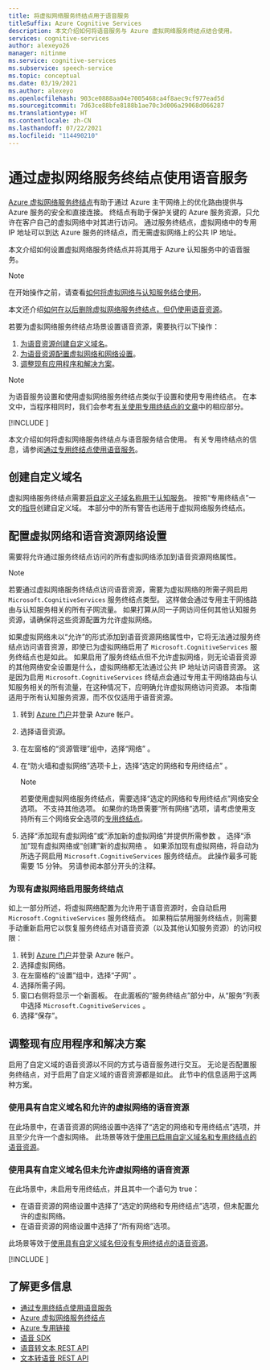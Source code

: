 ```yaml
---
title: 将虚拟网络服务终结点用于语音服务
titleSuffix: Azure Cognitive Services
description: 本文介绍如何将语音服务与 Azure 虚拟网络服务终结点结合使用。
services: cognitive-services
author: alexeyo26
manager: nitinme
ms.service: cognitive-services
ms.subservice: speech-service
ms.topic: conceptual
ms.date: 03/19/2021
ms.author: alexeyo
ms.openlocfilehash: 903ce0888aa04e7005468ca4f8aec9cf977ead5d
ms.sourcegitcommit: 7d63ce88bfe8188b1ae70c3d006a29068d066287
ms.translationtype: HT
ms.contentlocale: zh-CN
ms.lasthandoff: 07/22/2021
ms.locfileid: "114490210"
---
```

# <a name="use-speech-service-through-a-virtual-network-service-endpoint"></a>通过虚拟网络服务终结点使用语音服务

[Azure 虚拟网络](../../virtual-network/virtual-networks-overview.md)[服务终结点](../../virtual-network/virtual-network-service-endpoints-overview.md)有助于通过 Azure 主干网络上的优化路由提供与 Azure 服务的安全和直接连接。 终结点有助于保护关键的 Azure 服务资源，只允许在客户自己的虚拟网络中对其进行访问。 通过服务终结点，虚拟网络中的专用 IP 地址可以到达 Azure 服务的终结点，而无需虚拟网络上的公共 IP 地址。

本文介绍如何设置虚拟网络服务终结点并将其用于 Azure 认知服务中的语音服务。

> [!NOTE]
> 在开始操作之前，请查看[如何将虚拟网络与认知服务结合使用](../cognitive-services-virtual-networks.md)。

本文还介绍[如何在以后删除虚拟网络服务终结点，但仍使用语音资源](#use-a-speech-resource-that-has-a-custom-domain-name-but-that-doesnt-have-allowed-virtual-networks)。

若要为虚拟网络服务终结点场景设置语音资源，需要执行以下操作：
1. [为语音资源创建自定义域名](#create-a-custom-domain-name)。
1. [为语音资源配置虚拟网络和网络设置](#configure-virtual-networks-and-the-speech-resource-networking-settings)。
1. [调整现有应用程序和解决方案](#adjust-existing-applications-and-solutions)。

> [!NOTE]
> 为语音服务设置和使用虚拟网络服务终结点类似于设置和使用专用终结点。 在本文中，当程序相同时，我们会参考[有关使用专用终结点的文章](speech-services-private-link.md)中的相应部分。

[!INCLUDE [](includes/speech-vnet-service-enpoints-private-endpoints.md)]

本文介绍如何将虚拟网络服务终结点与语音服务结合使用。 有关专用终结点的信息，请参阅[通过专用终结点使用语音服务](speech-services-private-link.md)。

## <a name="create-a-custom-domain-name"></a>创建自定义域名

虚拟网络服务终结点需要[将自定义子域名称用于认知服务](../cognitive-services-custom-subdomains.md)。 按照“专用终结点”一文的[指导](speech-services-private-link.md#create-a-custom-domain-name)创建自定义域。 本部分中的所有警告也适用于虚拟网络服务终结点。

## <a name="configure-virtual-networks-and-the-speech-resource-networking-settings"></a>配置虚拟网络和语音资源网络设置

需要将允许通过服务终结点访问的所有虚拟网络添加到语音资源网络属性。

> [!NOTE]
> 若要通过虚拟网络服务终结点访问语音资源，需要为虚拟网络的所需子网启用 `Microsoft.CognitiveServices` 服务终结点类型。 这样做会通过专用主干网络路由与认知服务相关的所有子网流量。 如果打算从同一子网访问任何其他认知服务资源，请确保将这些资源配置为允许虚拟网络。 
>
> 如果虚拟网络未以“允许”的形式添加到语音资源网络属性中，它将无法通过服务终结点访问语音资源，即使已为虚拟网络启用了 `Microsoft.CognitiveServices` 服务终结点也是如此。 如果启用了服务终结点但不允许虚拟网络，则无论语音资源的其他网络安全设置是什么，虚拟网络都无法通过公共 IP 地址访问语音资源。 这是因为启用 `Microsoft.CognitiveServices` 终结点会通过专用主干网络路由与认知服务相关的所有流量，在这种情况下，应明确允许虚拟网络访问资源。 本指南适用于所有认知服务资源，而不仅仅适用于语音资源。  
  
1. 转到 [Azure 门户](https://portal.azure.com/)并登录 Azure 帐户。
1. 选择语音资源。
1. 在左窗格的“资源管理”组中，选择“网络” 。
1. 在“防火墙和虚拟网络”选项卡上，选择“选定的网络和专用终结点” 。 

   > [!NOTE]
   > 若要使用虚拟网络服务终结点，需要选择“选定的网络和专用终结点”网络安全选项。 不支持其他选项。 如果你的场景需要“所有网络”选项，请考虑使用支持所有三个网络安全选项的[专用终结点](speech-services-private-link.md)。

5. 选择“添加现有虚拟网络”或“添加新的虚拟网络”并提供所需参数 。 选择“添加”现有虚拟网络或“创建”新的虚拟网络 。 如果添加现有虚拟网络，将自动为所选子网启用 `Microsoft.CognitiveServices` 服务终结点。 此操作最多可能需要 15 分钟。 另请参阅本部分开头的注释。

### <a name="enabling-service-endpoint-for-an-existing-virtual-network"></a>为现有虚拟网络启用服务终结点 

如上一部分所述，将虚拟网络配置为允许用于语音资源时，会自动启用 `Microsoft.CognitiveServices` 服务终结点。 如果稍后禁用服务终结点，则需要手动重新启用它以恢复服务终结点对语音资源（以及其他认知服务资源）的访问权限：

1. 转到 [Azure 门户](https://portal.azure.com/)并登录 Azure 帐户。
1. 选择虚拟网络。
1. 在左窗格的“设置”组中，选择“子网” 。
1. 选择所需子网。
1. 窗口右侧将显示一个新面板。 在此面板的“服务终结点”部分中，从“服务”列表中选择 `Microsoft.CognitiveServices` 。
1. 选择“保存”。

## <a name="adjust-existing-applications-and-solutions"></a>调整现有应用程序和解决方案

启用了自定义域的语音资源以不同的方式与语音服务进行交互。 无论是否配置服务终结点，对于启用了自定义域的语音资源都是如此。 此节中的信息适用于这两种方案。

### <a name="use-a-speech-resource-that-has-a-custom-domain-name-and-allowed-virtual-networks"></a>使用具有自定义域名和允许的虚拟网络的语音资源 

在此场景中，在语音资源的网络设置中选择了“选定的网络和专用终结点”选项，并且至少允许一个虚拟网络。 此场景等效于[使用已启用自定义域名和专用终结点的语音资源](speech-services-private-link.md#adjust-an-application-to-use-a-speech-resource-with-a-private-endpoint)。


### <a name="use-a-speech-resource-that-has-a-custom-domain-name-but-that-doesnt-have-allowed-virtual-networks"></a>使用具有自定义域名但未允许虚拟网络的语音资源

在此场景中，未启用专用终结点，并且其中一个语句为 true：

- 在语音资源的网络设置中选择了“选定的网络和专用终结点”选项，但未配置允许的虚拟网络。
- 在语音资源的网络设置中选择了“所有网络”选项。

此场景等效于[使用具有自定义域名但没有专用终结点的语音资源](speech-services-private-link.md#adjust-an-application-to-use-a-speech-resource-without-private-endpoints)。


[!INCLUDE [](includes/speech-vnet-service-enpoints-private-endpoints-simultaneously.md)]


## <a name="learn-more"></a>了解更多信息

* [通过专用终结点使用语音服务](speech-services-private-link.md)
* [Azure 虚拟网络服务终结点](../../virtual-network/virtual-network-service-endpoints-overview.md)
* [Azure 专用链接](../../private-link/private-link-overview.md)
* [语音 SDK](speech-sdk.md)
* [语音转文本 REST API](rest-speech-to-text.md)
* [文本转语音 REST API](rest-text-to-speech.md)
